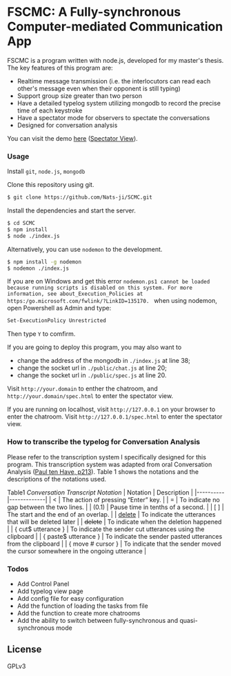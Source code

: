 # FSCMC: A Fully-synchronous Computer-mediated Communication App

FSCMC is a program written with node.js, developed for my master's thesis. The key features of this program are:

  - Realtime message transmission (i.e. the interlocutors can read each other's message even when their opponent is still typing)
  - Support group size greater than two person
  - Have a detailed typelog system utilizing mongodb to record the precise time of each keystroke
  - Have a spectator mode for observers to spectate the conversations
  - Designed for conversation analysis

You can visit the demo [here](http://demo.fscmc.efl-call.xyz/) ([Spectator View](http://demo.fscmc.efl-call.xyz/spec.html)).

### Usage
Install `git`, `node.js`, `mongodb`

Clone this repository using git.
```sh
$ git clone https://github.com/Nats-ji/SCMC.git
```

Install the dependencies and start the server.

```sh
$ cd SCMC
$ npm install
$ node ./index.js
```

Alternatively, you can use `nodemon` to the development.
```sh
$ npm install -g nodemon
$ nodemon ./index.js
```

If you are on Windows and get this error `nodemon.ps1 cannot be loaded because running scripts is disabled on this system. For more information, see about_Execution_Policies at https:/go.microsoft.com/fwlink/?LinkID=135170.
` when using nodemon, open Powershell as Admin and type:
```sh
Set-ExecutionPolicy Unrestricted
```
Then type `Y` to comfirm.

If you are going to deploy this program, you may also want to
  - change the address of the mongodb in `./index.js` at line 38;
  - change the socket url in `./public/chat.js` at line 20;
  - change the socket url in `./public/spec.js` at line 20.

Visit `http://your.domain` to enther the chatroom, and `http://your.domain/spec.html` to enter the spectator view.

If you are running on localhost, visit `http://127.0.0.1` on your browser to enter the chatroom. Visit `http://127.0.0.1/spec.html` to enter the spectator view.

### How to transcribe the typelog for Conversation Analysis
Please refer to the transcription system I specifically designed for this program. This transcription system was adapted from oral Conversation Analysis ([Paul ten Have, p213](https://uk.sagepub.com/en-gb/eur/doing-conversation-analysis/book229124)). Table 1 shows the notations and the descriptions of the notations used.

Table1
*Conversation Transcript Notation*
| Notation | Description |
|----------|-------------|
| < | The action of pressing “Enter” key. |
| = | To indicate no gap between the two lines. |
| (0.1) | Pause time in tenths of a second. |
| [ ] | The start and the end of an overlap. |
| <ins>delete</ins> | To indicate the utterances that will be deleted later |
| ~~delete~~ | To indicate when the deletion happened |
| { cut$ utterance } | To indicate the sender cut utterances using the clipboard |
| { paste$ utterance } | To indicate the sender pasted utterances from the clipboard  |
| { move # cursor } | To indicate that the sender moved the cursor somewhere in the ongoing utterance |


### Todos

 - Add Control Panel
 - Add typelog view page
 - Add config file for easy configuration
 - Add the function of loading the tasks from file
 - Add the function to create more chatrooms
 - Add the ability to switch between fully-synchronous and quasi-synchronous mode

License
----

GPLv3
